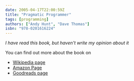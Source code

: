 ```yaml
--- 
date: 2005-04-17T22:00:59Z
title: "Pragmatic Programmer"
tags: [programming]
authors: ["Andy Hunt", "Dave Thomas"]
isbn: "978-0201616224"
---
```



_I have read this book, but haven't write my opinion about it_

You can find out more about the book on 

 - [Wikipedia page](https://en.wikipedia.org/wiki/The_Pragmatic_Programmer)
 - [Amazon Page](https://www.amazon.com/Pragmatic-Programmer-Journeyman-Master/dp/020161622X)
 - [Goodreads page](https://www.goodreads.com/book/show/4099.The_Pragmatic_Programmer)


